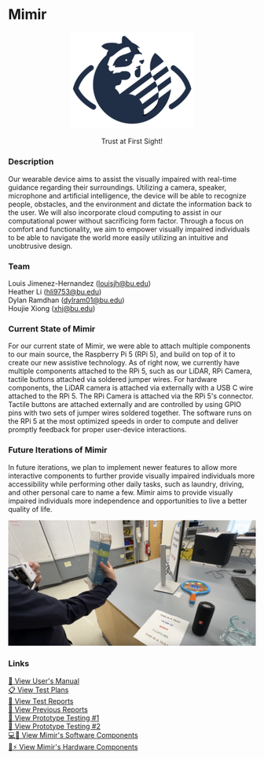 # Mimir

<p align="center">
<img src="./README-files/Mimir_logo.png" width="50%">
</p>

<p align="center">
Trust at First Sight!
</p>

### Description
Our wearable device aims to assist the visually impaired with real-time guidance
regarding their surroundings. Utilizing a camera, speaker, microphone and artificial intelligence, the device will be able to recognize people, obstacles, and the environment and dictate the information back to the user. We will also incorporate cloud computing to assist in our computational power without sacrificing form factor. Through a focus on comfort and functionality, we aim to empower visually impaired individuals to be able to navigate the world more easily utilizing an intuitive and unobtrusive design. <br>

### Team
Louis Jimenez-Hernandez (louisjh@bu.edu) <br>
Heather Li (hli9753@bu.edu) <br>
Dylan Ramdhan (dylram01@bu.edu) <br>
Houjie Xiong (xhj@bu.edu) <br>


### Current State of Mimir
For our current state of Mimir, we were able to attach multiple components to our main source, the Raspberry Pi 5 (RPi 5), and build on top of it to create our new assistive technology. As of right now, we currently have multiple components attached to the RPi 5, such as our LiDAR, RPi Camera, tactile buttons attached via soldered jumper wires. For hardware components, the LiDAR camera is attached via externally with a USB C wire attached to the RPi 5. The RPi Camera is attached via the RPi 5's connector. Tactile buttons are attached externally and are controlled by using GPIO pins with two sets of jumper wires soldered together. The software runs on the RPi 5 at the most optimized speeds in order to compute and deliver promptly feedback for proper user-device interactions. <br>


### Future Iterations of Mimir
In future iterations, we plan to implement newer features to allow more interactive components to further provide visually impaired individuals more accessibility while performing other daily tasks, such as laundry, driving, and other personal care to name a few. Mimir aims to provide visually impaired individuals more independence and opportunities to live a better quality of life. <br>

[![Demo Video](./README-files/demo-thumbnail.png)](https://www.youtube.com/watch?v=JQ2Q9POXLqE)<br>

### Links
[📄 View User's Manual](./PreviousReports/Users-Manual.pdf) <br>
[📋 View Test Plans](./PreviousReports/PDRRWrittenReport.pdf) <br>
[📑 View Test Reports](./README-files/Test-Report.pdf) <br>
[📑 View Previous Reports](./PreviousReports/) <br>
[🔬 View Prototype Testing #1](./PreviousReports/PrototypeReport-1.pdf) <br>
[🔬 View Prototype Testing #2](./PreviousReports/PrototypeReport-2.pdf) <br>
[💻👾 View Mimir's Software Components](./README-files/README_SOFTWARE.md) <br>
[🔌⚡️ View Mimir's Hardware Components](./README-files/README_HARDWARE.md)
